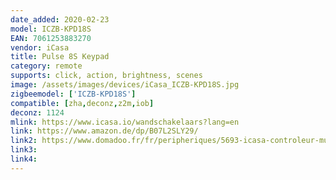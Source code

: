 ```yaml
---
date_added: 2020-02-23
model: ICZB-KPD18S
EAN: 7061253883270
vendor: iCasa
title: Pulse 8S Keypad
category: remote
supports: click, action, brightness, scenes
image: /assets/images/devices/iCasa_ICZB-KPD18S.jpg
zigbeemodel: ['ICZB-KPD18S']
compatible: [zha,deconz,z2m,iob]
deconz: 1124
mlink: https://www.icasa.io/wandschakelaars?lang=en
link: https://www.amazon.de/dp/B07L2SLY29/
link2: https://www.domadoo.fr/fr/peripheriques/5693-icasa-controleur-mural-sans-fil-zigbee-pulse-8s-7061253883270.html
link3: 
link4: 
---
```

